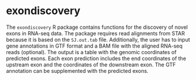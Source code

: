 # exondiscovery

The `exondiscovery` R package contains functions for the discovery of novel exons in RNA-seq data. The package requires read alignments from STAR because it is based on the `SJ.out.tab` file. Additionally, the user has to input gene annotations in GTF format and a BAM file with the aligned RNA-seq reads (optional). The output is a table with the genomic coordinates of predicted exons. Each exon prediction includes the end coordinates of the upstream exon and the coordinates of the downstream exon. The GTF annotation can be supplemented with the predicted exons.
